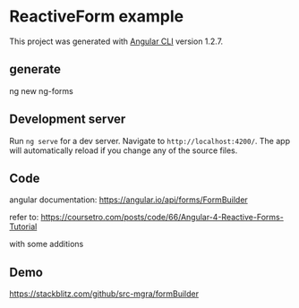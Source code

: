 # ReactiveForm example

This project was generated with [Angular CLI](https://github.com/angular/angular-cli) version 1.2.7.

## generate
ng new ng-forms

## Development server

Run `ng serve` for a dev server. Navigate to `http://localhost:4200/`. The app will automatically reload if you change any of the source files.

## Code 

angular documentation: https://angular.io/api/forms/FormBuilder

refer to: https://coursetro.com/posts/code/66/Angular-4-Reactive-Forms-Tutorial

with some additions

## Demo

https://stackblitz.com/github/src-mgra/formBuilder
